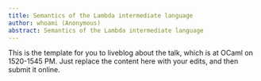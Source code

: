 ```yaml
---
title: Semantics of the Lambda intermediate language
author: whoami (Anonymous)
abstract: Semantics of the Lambda intermediate language
---
```


This is the template for you to liveblog about the talk,
which is at OCaml on 1520-1545 PM.  Just replace the content here
with your edits, and then submit it online.

